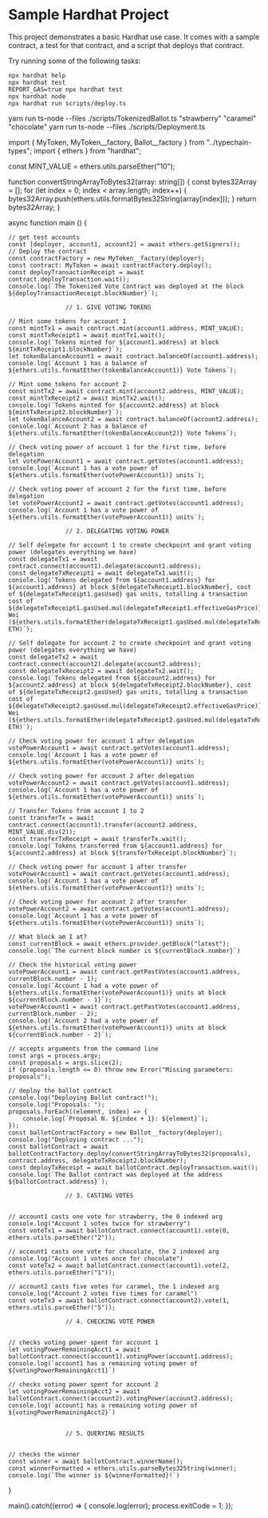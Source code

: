 # Sample Hardhat Project

This project demonstrates a basic Hardhat use case. It comes with a sample contract, a test for that contract, and a script that deploys that contract.

Try running some of the following tasks:

```shell
npx hardhat help
npx hardhat test
REPORT_GAS=true npx hardhat test
npx hardhat node
npx hardhat run scripts/deploy.ts
```

yarn run ts-node --files ./scripts/TokenizedBallot.ts "strawberry" "caramel" "chocolate"
yarn run ts-node --files ./scripts/Deployment.ts 

import { MyToken, MyToken__factory, Ballot__factory } from "../typechain-types";
import { ethers } from "hardhat";

const MINT_VALUE = ethers.utils.parseEther("10");

function convertStringArrayToBytes32(array: string[]) {
    const bytes32Array = [];
    for (let index = 0; index < array.length; index++) {
        bytes32Array.push(ethers.utils.formatBytes32String(array[index]));
    }
    return bytes32Array;
  }

async function main () {

    // get test accounts
    const [deployer, account1, account2] = await ethers.getSigners();
    // Deploy the contract
    const contractFactory = new MyToken__factory(deployer);
    const contract: MyToken = await contractFactory.deploy();
    const deployTransactionReceipt = await contract.deployTransaction.wait();
    console.log(`The Tokenized Vote Contract was deployed at the block ${deployTransactionReceipt.blockNumber}`);

                    // 1. GIVE VOTING TOKENS

    // Mint some tokens for account 1
    const mintTx1 = await contract.mint(account1.address, MINT_VALUE);
    const mintTxReceipt1 = await mintTx1.wait();
    console.log(`Tokens minted for ${account1.address} at block ${mintTxReceipt1.blockNumber}`);
    let tokenBalanceAccount1 = await contract.balanceOf(account1.address);
    console.log(`Account 1 has a balance of ${ethers.utils.formatEther(tokenBalanceAccount1)} Vote Tokens`);

    // Mint some tokens for account 2
    const mintTx2 = await contract.mint(account2.address, MINT_VALUE);
    const mintTxReceipt2 = await mintTx2.wait();
    console.log(`Tokens minted for ${account2.address} at block ${mintTxReceipt2.blockNumber}`);
    let tokenBalanceAccount2 = await contract.balanceOf(account2.address);
    console.log(`Account 2 has a balance of ${ethers.utils.formatEther(tokenBalanceAccount2)} Vote Tokens`);

    // Check voting power of account 1 for the first time, before delegation
    let votePowerAccount1 = await contract.getVotes(account1.address);
    console.log(`Account 1 has a vote power of ${ethers.utils.formatEther(votePowerAccount1)} units`);

    // Check voting power of account 2 for the first time, before delegation
    let votePowerAccount2 = await contract.getVotes(account1.address);
    console.log(`Account 1 has a vote power of ${ethers.utils.formatEther(votePowerAccount1)} units`);

                    // 2. DELEGATING VOTING POWER

    // Self delegate for account 1 to create checkpoint and grant voting power (delegates everything we have)
    const delegateTx1 = await contract.connect(account1).delegate(account1.address);
    const delegateTxReceipt1 = await delegateTx1.wait();
    console.log(`Tokens delegated from ${account1.address} for ${account1.address} at block ${delegateTxReceipt1.blockNumber}, cost of ${delegateTxReceipt1.gasUsed} gas units, totalling a transaction cost of ${delegateTxReceipt1.gasUsed.mul(delegateTxReceipt1.effectiveGasPrice)} Wei (${ethers.utils.formatEther(delegateTxReceipt1.gasUsed.mul(delegateTxReceipt1.effectiveGasPrice))} ETH)`);

    // Self delegate for account 2 to create checkpoint and grant voting power (delegates everything we have)
    const delegateTx2 = await contract.connect(account2).delegate(account2.address);
    const delegateTxReceipt2 = await delegateTx2.wait();
    console.log(`Tokens delegated from ${account2.address} for ${account2.address} at block ${delegateTxReceipt2.blockNumber}, cost of ${delegateTxReceipt2.gasUsed} gas units, totalling a transaction cost of ${delegateTxReceipt2.gasUsed.mul(delegateTxReceipt2.effectiveGasPrice)} Wei (${ethers.utils.formatEther(delegateTxReceipt2.gasUsed.mul(delegateTxReceipt2.effectiveGasPrice))} ETH)`);

    // Check voting power for account 1 after delegation
    votePowerAccount1 = await contract.getVotes(account1.address);
    console.log(`Account 1 has a vote power of ${ethers.utils.formatEther(votePowerAccount1)} units`);

    // Check voting power for account 2 after delegation
    votePowerAccount2 = await contract.getVotes(account1.address);
    console.log(`Account 1 has a vote power of ${ethers.utils.formatEther(votePowerAccount1)} units`);

    // Transfer Tokens from account 1 to 2
    const transferTx = await contract.connect(account1).transfer(account2.address, MINT_VALUE.div(2));
    const transferTxReceipt = await transferTx.wait();
    console.log(`Tokens transferred from ${account1.address} for ${account2.address} at block ${transferTxReceipt.blockNumber}`);

    // Check voting power for account 1 after transfer
    votePowerAccount1 = await contract.getVotes(account1.address);
    console.log(`Account 1 has a vote power of ${ethers.utils.formatEther(votePowerAccount1)} units`);

    // Check voting power for account 2 after transfer
    votePowerAccount2 = await contract.getVotes(account1.address);
    console.log(`Account 1 has a vote power of ${ethers.utils.formatEther(votePowerAccount1)} units`);

    // What block am I at?
    const currentBlock = await ethers.provider.getBlock("latest");
    console.log(`The current block number is ${currentBlock.number}`)

    // Check the historical voting power
    votePowerAccount1 = await contract.getPastVotes(account1.address, currentBlock.number - 1);
    console.log(`Account 1 had a vote power of ${ethers.utils.formatEther(votePowerAccount1)} units at block ${currentBlock.number - 1}`);
    votePowerAccount1 = await contract.getPastVotes(account1.address, currentBlock.number - 2);
    console.log(`Account 2 had a vote power of ${ethers.utils.formatEther(votePowerAccount1)} units at block ${currentBlock.number - 2}`);

    // accepts arguments from the command line
    const args = process.argv;
    const proposals = args.slice(2);
    if (proposals.length <= 0) throw new Error("Missing parameters: proposals");

    // deploy the ballot contract
    console.log("Deploying Ballot contract!");
    console.log("Proposals: ");
    proposals.forEach((element, index) => {
        console.log(`Proposal N. ${index + 1}: ${element}`);
    });
    const ballotContractFactory = new Ballot__factory(deployer);
    console.log("Deploying contract ...");
    const ballotContract = await ballotContractFactory.deploy(convertStringArrayToBytes32(proposals), contract.address, delegateTxReceipt2.blockNumber);
    const deployTxReceipt = await ballotContract.deployTransaction.wait();
    console.log(`The Ballot contract was deployed at the address ${ballotContract.address}`);

                    // 3. CASTING VOTES


    // account1 casts one vote for strawberry, the 0 indexed arg
    console.log("Account 1 votes twice for strawberry")
    const voteTx1 = await ballotContract.connect(account1).vote(0, ethers.utils.parseEther("2"));

    // account1 casts one vote for chocolate, the 2 indexed arg
    console.log("Account 1 votes once for chocolate")
    const voteTx2 = await ballotContract.connect(account1).vote(2, ethers.utils.parseEther("1"));

    // account2 casts five votes for caramel, the 1 indexed arg
    console.log("Account 2 votes five times for caramel")
    const voteTx3 = await ballotContract.connect(account2).vote(1, ethers.utils.parseEther("5"));

                    // 4. CHECKING VOTE POWER


    // checks voting power spent for account 1
    let votingPowerRemainingAcct1 = await ballotContract.connect(account1).votingPower(account1.address);
    console.log(`account1 has a remaining voting power of ${votingPowerRemainingAcct1}`)

    // checks voting power spent for account 2
    let votingPowerRemainingAcct2 = await ballotContract.connect(account2).votingPower(account2.address);
    console.log(`account1 has a remaining voting power of ${votingPowerRemainingAcct2}`)


                    // 5. QUERYING RESULTS


    // checks the winner
    const winner = await ballotContract.winnerName();
    const winnerFormatted = ethers.utils.parseBytes32String(winner);
    console.log(`The winner is ${winnerFormatted}!`)

}

main().catch((error) => {
    console.log(error);
    process.exitCode = 1;
});